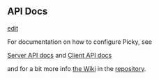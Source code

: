 ## API Docs


[edit](http://github.com/floere/picky/blob/master/web/source/documentation/_api.html.md)

For documentation on how to configure Picky, see

[Server API docs](doc/server/index.html) and [Client API docs](doc/client/index.html)

and for a bit more info [the Wiki](http://github.com/floere/picky/wiki) in the [repository](http://github.com/floere/picky).